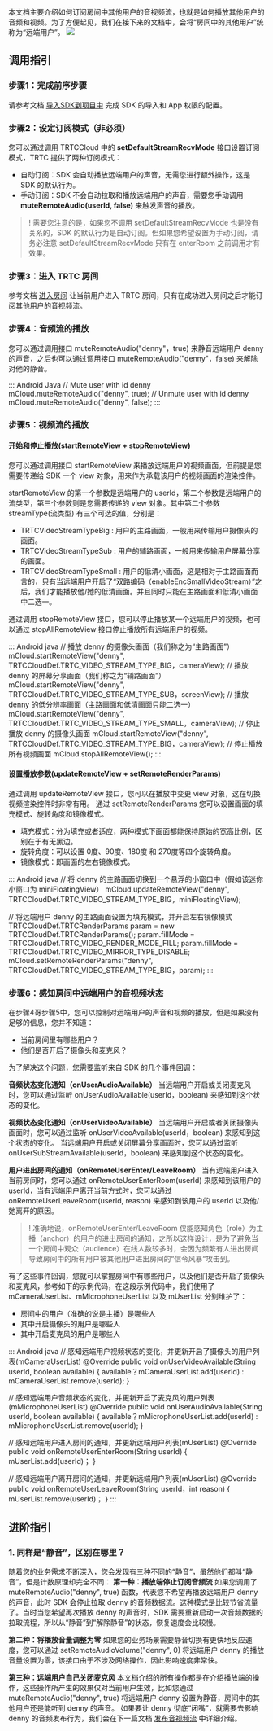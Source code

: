 本文档主要介绍如何订阅房间中其他用户的音视频流，也就是如何播放其他用户的音频和视频。为了方便起见，我们在接下来的文档中，会将“房间中的其他用户”统称为“远端用户”。
![](https://qcloudimg.tencent-cloud.cn/raw/692f3cddee1dc9e9dfadde81448643ad.png)

## 调用指引

### 步骤1：完成前序步骤

请参考文档 [导入SDK到项目中](https://cloud.tencent.com/document/product/647/32173) 完成 SDK 的导入和 App 权限的配置。

### 步骤2：设定订阅模式（非必须）
您可以通过调用 TRTCCloud 中的 **setDefaultStreamRecvMode** 接口设置订阅模式，TRTC 提供了两种订阅模式：
- 自动订阅：SDK 会自动播放远端用户的声音，无需您进行额外操作，这是 SDK 的默认行为。
- 手动订阅：SDK 不会自动拉取和播放远端用户的声音，需要您手动调用 **muteRemoteAudio(userId, false)** 来触发声音的播放。
>! 需要您注意的是，如果您不调用 setDefaultStreamRecvMode 也是没有关系的，SDK 的默认行为是自动订阅。但如果您希望设置为手动订阅，请务必注意 setDefaultStreamRecvMode 只有在 enterRoom 之前调用才有效果。

### 步骤3：进入 TRTC 房间
参考文档 [进入房间](to-do) 让当前用户进入 TRTC 房间，只有在成功进入房间之后才能订阅其他用户的音视频流。

### 步骤4：音频流的播放
您可以通过调用接口 muteRemoteAudio("denny"，true) 来静音远端用户 denny 的声音，之后也可以通过调用接口 muteRemoteAudio("denny"，false) 来解除对他的静音。

<dx-codeblock>
::: Android  Java 
// Mute user with id denny
mCloud.muteRemoteAudio("denny", true);
// Unmute user with id denny
mCloud.muteRemoteAudio("denny", false);
:::
</dx-codeblock>

### 步骤5：视频流的播放

#### 开始和停止播放(startRemoteView + stopRemoteView)
您可以通过调用接口 startRemoteView 来播放远端用户的视频画面，但前提是您需要传递给 SDK 一个 view 对象，用来作为承载该用户的视频画面的渲染控件。

startRemoteView 的第一个参数是远端用户的 userId，第二个参数是远端用户的流类型，第三个参数则是您需要传递的 view 对象。其中第二个参数 streamType(流类型) 有三个可选的值，分别是：
- TRTCVideoStreamTypeBig : 用户的主路画面，一般用来传输用户摄像头的画面。
- TRTCVideoStreamTypeSub : 用户的辅路画面，一般用来传输用户屏幕分享的画面。
- TRTCVideoStreamTypeSmall :  用户的低清小画面，这是相对于主路画面而言的，只有当远端用户开启了“双路编码（enableEncSmallVideoStream）”之后，我们才能播放他/她的低清画面。并且同时只能在主路画面和低清小画面中二选一。

通过调用 stopRemoteView 接口，您可以停止播放某一个远端用户的视频，也可以通过 stopAllRemoteView 接口停止播放所有远端用户的视频。

<dx-codeblock>
::: Android  java 
// 播放 denny 的摄像头画面（我们称之为“主路画面”）
mCloud.startRemoteView("denny", TRTCCloudDef.TRTC_VIDEO_STREAM_TYPE_BIG，cameraView);
// 播放 denny 的屏幕分享画面（我们称之为“辅路画面”）
mCloud.startRemoteView("denny", TRTCCloudDef.TRTC_VIDEO_STREAM_TYPE_SUB，screenView);
// 播放 denny 的低分辨率画面（主路画面和低清画面只能二选一）
mCloud.startRemoteView("denny", TRTCCloudDef.TRTC_VIDEO_STREAM_TYPE_SMALL，cameraView);
// 停止播放 denny 的摄像头画面
mCloud.startRemoteView("denny", TRTCCloudDef.TRTC_VIDEO_STREAM_TYPE_BIG，cameraView);
// 停止播放所有视频画面
mCloud.stopAllRemoteView();
:::
</dx-codeblock>

#### 设置播放参数(updateRemoteView + setRemoteRenderParams)

通过调用 updateRemoteView 接口，您可以在播放中变更 view 对象，这在切换视频渲染控件时非常有用。
通过 setRemoteRenderParams 您可以设置画面的填充模式、旋转角度和镜像模式。
- 填充模式：分为填充或者适应，两种模式下画面都能保持原始的宽高比例，区别在于有无黑边。
- 旋转角度：可以设置 0度、90度、180度 和 270度等四个旋转角度。
- 镜像模式：即画面的左右镜像模式。

<dx-codeblock>
::: Android  java 
// 将 denny 的主路画面切换到一个悬浮的小窗口中（假如该迷你小窗口为 miniFloatingView）
mCloud.updateRemoteView("denny", TRTCCloudDef.TRTC_VIDEO_STREAM_TYPE_BIG，miniFloatingView);

// 将远端用户 denny 的主路画面设置为填充模式，并开启左右镜像模式
TRTCCloudDef.TRTCRenderParams param = new TRTCCloudDef.TRTCRenderParams();
param.fillMode   = TRTCCloudDef.TRTC_VIDEO_RENDER_MODE_FILL;
param.fillMode   = TRTCCloudDef.TRTC_VIDEO_MIRROR_TYPE_DISABLE;
mCloud.setRemoteRenderParams("denny", TRTCCloudDef.TRTC_VIDEO_STREAM_TYPE_BIG，param);
:::
</dx-codeblock>

### 步骤6：感知房间中远端用户的音视频状态

在步骤4哥步骤5中，您可以控制对远端用户的声音和视频的播放，但是如果没有足够的信息，您并不知道：
- 当前房间里有哪些用户？
- 他们是否开启了摄像头和麦克风？

为了解决这个问题，您需要监听来自 SDK 的几个事件回调：

**音频状态变化通知（onUserAudioAvailable）**
当远端用户开启或关闭麦克风时，您可以通过监听 onUserAudioAvailable(userId，boolean) 来感知到这个状态的变化。

**视频状态变化通知（onUserVideoAvailable）**
当远端用户开启或者关闭摄像头画面时，您可以通过监听 onUserVideoAvailable(userId，boolean) 来感知到这个状态的变化。
当远端用户开启或关闭屏幕分享画面时，您可以通过监听 onUserSubStreamAvailable(userId，boolean) 来感知到这个状态的变化。

**用户进出房间的通知（onRemoteUserEnter/LeaveRoom）**
当有远端用户进入当前房间时，您可以通过 onRemoteUserEnterRoom(userId) 来感知到该用户的 userId，当有远端用户离开当前方式时，您可以通过 onRemoteUserLeaveRoom(userId, reason) 来感知到该用户的 userId 以及他/她离开的原因。
>! 准确地说，onRemoteUserEnter/LeaveRoom 仅能感知角色（role）为主播（anchor）的用户的进出房间的通知，之所以这样设计，是为了避免当一个房间中观众（audience）在线人数较多时，会因为频繁有人进出房间导致房间中的所有用户被其他用户进出房间的“信令风暴“攻击到。

有了这些事件回调，您就可以掌握房间中有哪些用户，以及他们是否开启了摄像头和麦克风，参考如下的示例代码，在这段示例代码中，我们使用了 mCameraUserList、mMicrophoneUserList 以及 mUserList 分别维护了：
- 房间中的用户（准确的说是主播）是哪些人
- 其中开启摄像头的用户是哪些人
- 其中开启麦克风的用户是哪些人

<dx-codeblock>
::: Android  java 
// 感知远端用户视频状态的变化，并更新开启了摄像头的用户列表(mCameraUserList)
@Override
public void onUserVideoAvailable(String userId, boolean available) {
    available？mCameraUserList.add(userId) : mCameraUserList.remove(userId);
}

// 感知远端用户音频状态的变化，并更新开启了麦克风的用户列表(mMicrophoneUserList)
@Override
public void onUserAudioAvailable(String userId, boolean available) {
    available？mMicrophoneUserList.add(userId) : mMicrophoneUserList.remove(userId);
}

// 感知远端用户进入房间的通知，并更新远端用户列表(mUserList)
@Override
public void onRemoteUserEnterRoom(String userId) {
    mUserList.add(userId)；
}

// 感知远端用户离开房间的通知，并更新远端用户列表(mUserList)
@Override
public void onRemoteUserLeaveRoom(String userId，int reason) {
    mUserList.remove(userId)；
}
:::
</dx-codeblock>


## 进阶指引

### 1. 同样是“静音”，区别在哪里？
随着您的业务需求不断深入，您会发现有三种不同的“静音”，虽然他们都叫“静音”，但是计数原理却完全不同：
**第一种：播放端停止订阅音频流**
如果您调用了 muteRemoteAudio("denny", true) 函数，代表您不希望再播放远端用户 denny 的声音，此时 SDK 会停止拉取 denny 的音频数据流。这种模式是比较节省流量了。当时当您希望再次播放 denny 的声音时，SDK 需要重新启动一次音频数据的拉取流程，所以从“静音”到“解除静音”的状态，恢复速度会比较慢。

**第二种：将播放音量调整为零**
如果您的业务场景需要静音切换有更快地反应速度，您可以通过 setRemoteAudioVolume("denny", 0) 将远端用户 denny 的播放音量设置为零，该接口由于不涉及网络操作，因此影响速度非常快。

**第三种：远端用户自己关闭麦克风**
本文档介绍的所有操作都是在介绍播放端的操作，这些操作所产生的效果仅对当前用户生效，比如您通过 muteRemoteAudio("denny", true)  将远端用户 denny 设置为静音，房间中的其他用户还是能听到 denny 的声音。
如果要让 denny 彻底“闭嘴”，就需要去影响 denny 的音频发布行为，我们会在下一篇文档 [发布音视频流](to-do) 中详细介绍。